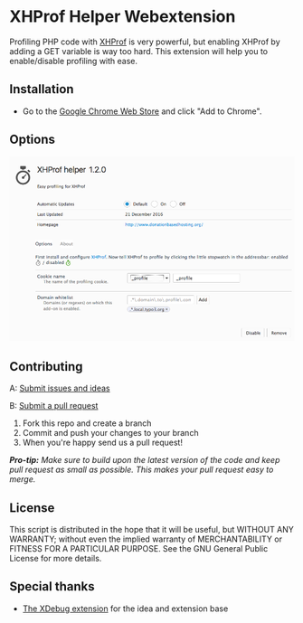 # XHProf Helper Webextension
Profiling PHP code with [XHProf](http://pecl.php.net/package/xhprof) is very powerful, but enabling
XHProf by adding a GET variable is way too hard. This extension will help you to enable/disable
profiling with ease.

## Installation
* Go to the [Google Chrome Web Store](https://chrome.google.com/webstore/detail/adnlhmmjijeflmbmlpmhilkicpnodphi) and click "Add to Chrome".

## Options
![](Resources/Images/Options_Firefox.png)

## Contributing
A: [Submit issues and ideas](https://github.com/Tuurlijk/XHProf-helper-for-chrome/issues)

B: [Submit a pull request](https://help.github.com/articles/using-pull-requests)

1. Fork this repo and create a branch
2. Commit and push your changes to your branch
3. When you're happy send us a pull request!

_**Pro-tip:** Make sure to build upon the latest version of the code and keep pull request as small as possible. This makes your pull request easy to merge._

## License

This script is distributed in the hope that it will be useful, but
WITHOUT ANY WARRANTY; without even the implied warranty of MERCHANTABILITY
or FITNESS FOR A PARTICULAR PURPOSE. See the GNU General Public License for
more details.

## Special thanks
* [The XDebug extension](https://github.com/mac-cain13/xdebug-helper-for-chrome) for the idea and extension base
